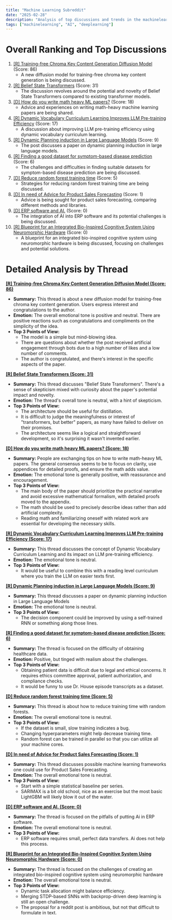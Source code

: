 ```yaml
---
title: "Machine Learning Subreddit"
date: "2025-02-28"
description: "Analysis of top discussions and trends in the machinelearning subreddit"
tags: ["machinelearning", "AI", "deeplearning"]
---
```


# Overall Ranking and Top Discussions
1.  [[R] Training-free Chroma Key Content Generation Diffusion Model](https://www.reddit.com/r/MachineLearning/comments/1j00bbs/r_trainingfree_chroma_key_content_generation/) (Score: 86)
    *   A new diffusion model for training-free chroma key content generation is being discussed.
2.  [[R] Belief State Transformers](https://arxiv.org/abs/2410.23506) (Score: 31)
    *   The discussion revolves around the potential and novelty of Belief State Transformers compared to existing transformer models.
3.  [[D] How do you write math heavy ML papers?](https://www.reddit.com/r/MachineLearning/comments/1j0efdm/d_how_do_you_write_math_heavy_ml_papers/) (Score: 18)
    *   Advice and experiences on writing math-heavy machine learning papers are being shared.
4.  [[R] Dynamic Vocabulary Curriculum Learning Improves LLM Pre-training Efficiency](https://www.reddit.com/r/MachineLearning/comments/1j04bwb/r_dynamic_vocabulary_curriculum_learning_improves/) (Score: 17)
    *   A discussion about improving LLM pre-training efficiency using dynamic vocabulary curriculum learning.
5.  [[R] Dynamic Planning induction in Large Language Models](https://www.reddit.com/r/MachineLearning/comments/1izt1vr/r_dynamic_planning_induction_in_large_language/) (Score: 9)
    *   The post discusses a paper on dynamic planning induction in large language models.
6.  [[R] Finding a good dataset for symptom-based disease prediction](https://www.reddit.com/r/MachineLearning/comments/1j03n2h/r_finding_a_good_dataset_for_symptombased_disease/) (Score: 6)
    *   The challenges and difficulties in finding suitable datasets for symptom-based disease prediction are being discussed.
7.  [[D] Reduce random forest training time](https://www.reddit.com/r/MachineLearning/comments/1j07uh4/d_reduce_random_forest_training_time/) (Score: 5)
    *   Strategies for reducing random forest training time are being discussed.
8.  [[D] In need of Advice for Product Sales Forecasting](https://www.reddit.com/r/MachineLearning/comments/1j08yd2/d_in_need_of_advice_for_product_sales_forecasting/) (Score: 1)
    *   Advice is being sought for product sales forecasting, comparing different methods and libraries.
9.  [[D] ERP software and AI.](https://www.reddit.com/r/MachineLearning/comments/1j07q8n/d_erp_software_and_ai/) (Score: 0)
    *   The integration of AI into ERP software and its potential challenges is being discussed.
10. [[R] Blueprint for an Integrated Bio-Inspired Cognitive System Using Neuromorphic Hardware](https://www.reddit.com/r/MachineLearning/comments/1j0ck92/r_blueprint_for_an_integrated_bioinspired/) (Score: 0)
    *   A blueprint for an integrated bio-inspired cognitive system using neuromorphic hardware is being discussed, focusing on challenges and potential solutions.

# Detailed Analysis by Thread
**[[R] Training-free Chroma Key Content Generation Diffusion Model (Score: 86)](https://www.reddit.com/r/MachineLearning/comments/1j00bbs/r_trainingfree_chroma_key_content_generation/)**
*  **Summary:** This thread is about a new diffusion model for training-free chroma key content generation. Users express interest and congratulations to the author.
*  **Emotion:** The overall emotional tone is positive and neutral. There are positive reactions such as congratulations and compliments on the simplicity of the idea.
*  **Top 3 Points of View:**
    *   The model is a simple but mind-blowing idea.
    *   There are questions about whether the post received artificial engagement through bots due to a high number of likes and a low number of comments.
    *   The author is congratulated, and there's interest in the specific aspects of the paper.

**[[R] Belief State Transformers (Score: 31)](https://arxiv.org/abs/2410.23506)**
*  **Summary:** This thread discusses "Belief State Transformers". There's a sense of skepticism mixed with curiosity about the paper's potential impact and novelty.
*  **Emotion:** The thread's overall tone is neutral, with a hint of skepticism.
*  **Top 3 Points of View:**
    *   The architecture should be useful for distillation.
    *   It is difficult to judge the meaningfulness or interest of "transformers, but better" papers, as many have failed to deliver on their promises.
    *   The architecture seems like a logical and straightforward development, so it's surprising it wasn't invented earlier.

**[[D] How do you write math heavy ML papers? (Score: 18)](https://www.reddit.com/r/MachineLearning/comments/1j0efdm/d_how_do_you_write_math_heavy_ml_papers/)**
*  **Summary:** People are exchanging tips on how to write math-heavy ML papers. The general consensus seems to be to focus on clarity, use appendices for detailed proofs, and ensure the math adds value.
*  **Emotion:** The emotional tone is generally positive, with reassurance and encouragement.
*  **Top 3 Points of View:**
    *   The main body of the paper should prioritize the practical narrative and avoid excessive mathematical formalism, with detailed proofs moved to the appendix.
    *   The math should be used to precisely describe ideas rather than add artificial complexity.
    *   Reading math and familiarizing oneself with related work are essential for developing the necessary skills.

**[[R] Dynamic Vocabulary Curriculum Learning Improves LLM Pre-training Efficiency (Score: 17)](https://www.reddit.com/r/MachineLearning/comments/1j04bwb/r_dynamic_vocabulary_curriculum_learning_improves/)**
*  **Summary:** This thread discusses the concept of Dynamic Vocabulary Curriculum Learning and its impact on LLM pre-training efficiency.
*  **Emotion:** The emotional tone is neutral.
*  **Top 3 Points of View:**
    *   It would be useful to combine this with a reading level curriculum where you train the LLM on easier texts first.

**[[R] Dynamic Planning induction in Large Language Models (Score: 9)](https://www.reddit.com/r/MachineLearning/comments/1izt1vr/r_dynamic_planning_induction_in_large_language/)**
*  **Summary:** This thread discusses a paper on dynamic planning induction in Large Language Models
*  **Emotion:** The emotional tone is neutral.
*  **Top 3 Points of View:**
    *   The decision component could be improved by using a self-trained RNN or something along those lines.

**[[R] Finding a good dataset for symptom-based disease prediction (Score: 6)](https://www.reddit.com/r/MachineLearning/comments/1j03n2h/r_finding_a_good_dataset_for_symptombased_disease/)**
*  **Summary:** The thread is focused on the difficulty of obtaining healthcare data.
*  **Emotion:** Positive, but tinged with realism about the challenges.
*  **Top 3 Points of View:**
    *   Obtaining patient data is difficult due to legal and ethical concerns. It requires ethics committee approval, patient authorization, and compliance checks.
    *   It would be funny to use Dr. House episode transcripts as a dataset.

**[[D] Reduce random forest training time (Score: 5)](https://www.reddit.com/r/MachineLearning/comments/1j07uh4/d_reduce_random_forest_training_time/)**
*  **Summary:** This thread is about how to reduce training time with random forests.
*  **Emotion:** The overall emotional tone is neutral.
*  **Top 3 Points of View:**
    *   If the dataset is small, slow training indicates a bug.
    *   Changing hyperparameters might help decrease training time.
    *   Random forest can be trained in parallel so that you can utilize all your machine cores.

**[[D] In need of Advice for Product Sales Forecasting (Score: 1)](https://www.reddit.com/r/MachineLearning/comments/1j08yd2/d_in_need_of_advice_for_product_sales_forecasting/)**
*  **Summary:** This thread discusses possible machine learning frameworks one could use for Product Sales Forecasting.
*  **Emotion:** The overall emotional tone is neutral.
*  **Top 3 Points of View:**
    *   Start with a simple statistical baseline per series.
    *   SARIMAX is a bit old school, nice as an exercise but the most basic LightGBM will likely blow it out of the water.

**[[D] ERP software and AI. (Score: 0)](https://www.reddit.com/r/MachineLearning/comments/1j07q8n/d_erp_software_and_ai/)**
*  **Summary:** The thread is focused on the pitfalls of putting Ai in ERP software.
*  **Emotion:** The overall emotional tone is neutral.
*  **Top 3 Points of View:**
    *   ERP software requires small, perfect data transfers. Ai does not help this process.

**[[R] Blueprint for an Integrated Bio-Inspired Cognitive System Using Neuromorphic Hardware (Score: 0)](https://www.reddit.com/r/MachineLearning/comments/1j0ck92/r_blueprint_for_an_integrated_bioinspired/)**
*  **Summary:** The thread is focused on the challenges of creating an integrated bio-inspired cognitive system using neuromorphic hardware
*  **Emotion:** The overall emotional tone is neutral.
*  **Top 3 Points of View:**
    *   Dynamic task allocation might balance efficiency.
    *   Merging STDP-based SNNs with backprop-driven deep learning is still an open challenge.
    *   The proposal for a reddit post is ambitious, but not that difficult to formulate in text.
